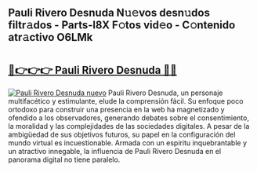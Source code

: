 ## Pauli Rivero Desnuda N𝚞𝚎vos desn𝚞dos filtr𝚊dos - Parts-l8X F𝚘tos vid𝚎o - C𝚘ntenido atr𝚊ctivo O6LMk

# <h2><a href="http://mbd2qsg.tromn.icu/?c=Pauli+Rivero+Desnuda">🔗👉👉👉 Pauli Rivero Desnuda 🔗🔗</a></h2>

[![Pauli Rivero Desnuda nuevo](https://i.imgur.com/pEAQMta.gif)](http://mbd2qsg.tromn.icu/?c=Pauli+Rivero+Desnuda)
Pauli Rivero Desnuda, un personaje multifacético y estimulante, elude la comprensión fácil. Su enfoque poco ortodoxo para construir una presencia en la web ha magnetizado y ofendido a los observadores, generando debates sobre el consentimiento, la moralidad y las complejidades de las sociedades digitales. A pesar de la ambigüedad de sus objetivos futuros, su papel en la configuración del mundo virtual es incuestionable. Armada con un espíritu inquebrantable y un atractivo innegable, la influencia de Pauli Rivero Desnuda en el panorama digital no tiene paralelo.
